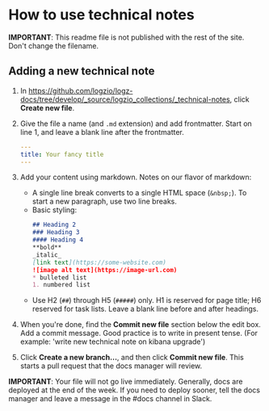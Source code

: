 # How to use technical notes

**IMPORTANT**: This readme file is not published with the rest of the site. Don't change the filename.


## Adding a new technical note
1. In https://github.com/logzio/logz-docs/tree/develop/_source/logzio_collections/_technical-notes, click **Create new file**.

2. Give the file a name (and `.md` extension) and add frontmatter.
   Start on line 1, and leave a blank line after the frontmatter.

   ```yaml
   ---
   title: Your fancy title
   ---
   ```

3. Add your content using markdown. Notes on our flavor of markdown:

    * A single line break converts to a single HTML space (`&nbsp;`). To start a new paragraph, use two line breaks.
    * Basic styling:
      ```md
      ## Heading 2
      ### Heading 3
      #### Heading 4
      **bold**
      _italic_
      [link text](https://some-website.com)
      ![image alt text](https://image-url.com)
      * bulleted list
      1. numbered list
      ```
    * Use H2 (`##`) through H5 (`#####`) only. H1 is reserved for page title; H6 reserved for task lists.
      Leave a blank line before and after headings.

4. When you're done, find the **Commit new file** section below the edit box. Add a commit message.
    Good practice is to write in present tense. (For example: 'write new technical note on kibana upgrade')

5. Click **Create a new branch...**, and then click **Commit new file**. This starts a pull request that the docs manager will review.

**IMPORTANT**: Your file will not go live immediately.
Generally, docs are deployed at the end of the week.
If you need to deploy sooner, tell the docs manager and leave a message in the #docs channel in Slack.
